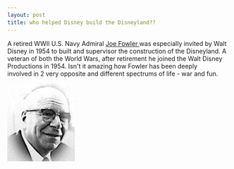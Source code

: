 ```yaml
---
layout: post
title: who helped Disney build the Disneyland??
---
```


A retired WWII U.S. Navy Admiral [Joe Fowler ](http://www.disneylandtoday.com/Legends/jfowler.htm)was especially invited by Walt Disney in 1954 to built and supervisor the construction of the Disneyland. A veteran of both the World Wars, after retirement he joined the Walt Disney Productions in 1954. Isn't it amazing how Fowler has been deeply involved in 2 very opposite and different spectrums of life - war and fun.

![](/img/disney45378989032754fowler.jpg)
